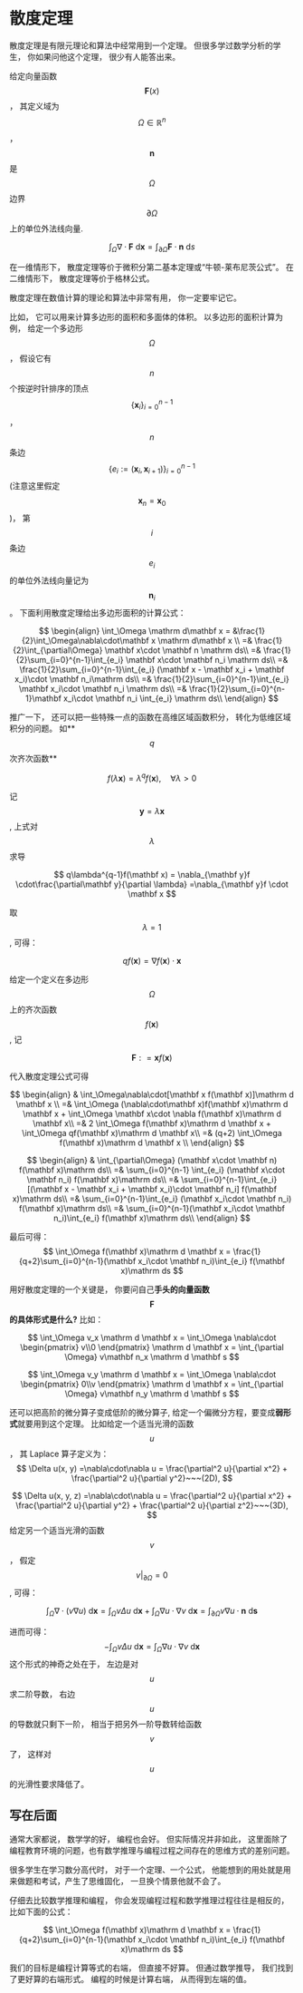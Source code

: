 # 散度定理

散度定理是有限元理论和算法中经常用到一个定理。 但很多学过数学分析的学生， 你如果问他这个定理， 很少有人能答出来。

给定向量函数 $$\mathbf F(x)$$， 其定义域为 $$\Omega\in\mathbb R^n$$， $$\mathbf n$$ 是 $$\Omega$$ 边界 $$\partial \Omega$$ 上的单位外法线向量.

$$
\int_{\Omega} \nabla\cdot\mathbf F~ \mathrm d \mathbf x = \int_{\partial \Omega}\mathbf  F\cdot\mathbf n ~\mathrm d s
$$

在一维情形下， 散度定理等价于微积分第二基本定理或“牛顿-莱布尼茨公式”。 在二维情形下， 散度定理等价于格林公式。

散度定理在数值计算的理论和算法中非常有用， 你一定要牢记它。 

比如， 它可以用来计算多边形的面积和多面体的体积。 以多边形的面积计算为例， 给定一个多边形 $$\Omega$$， 假设它有 $$n$$ 个按逆时针排序的顶点 $$\{\mathbf x_i \}_{i=0}^{n-1}$$， $$n$$ 条边 $$\{e_i:=(\mathbf x_i, \mathbf x_{i+1})\}_{i=0}^{n-1}$$(注意这里假定 $$\mathbf x_n = \mathbf x_0$$)， 第 $$i$$ 条边 $$e_i$$ 的单位外法线向量记为 $$\mathbf n_i$$。 下面利用散度定理给出多边形面积的计算公式：

$$
\begin{align}
\int_\Omega \mathrm d\mathbf x = &\frac{1}{2}\int_\Omega\nabla\cdot\mathbf x \mathrm d\mathbf x \\
=& \frac{1}{2}\int_{\partial\Omega} \mathbf x\cdot \mathbf n \mathrm ds\\
=& \frac{1}{2}\sum_{i=0}^{n-1}\int_{e_i} \mathbf x\cdot \mathbf n_i  \mathrm ds\\
=& \frac{1}{2}\sum_{i=0}^{n-1}\int_{e_i} (\mathbf x - \mathbf x_i + \mathbf x_i)\cdot \mathbf n_i\mathrm ds\\
=& \frac{1}{2}\sum_{i=0}^{n-1}\int_{e_i} \mathbf x_i\cdot \mathbf n_i  \mathrm ds\\
=& \frac{1}{2}\sum_{i=0}^{n-1}\mathbf x_i\cdot \mathbf n_i \int_{e_i} \mathrm ds\\
\end{align}
$$

推广一下， 还可以把一些特殊一点的函数在高维区域函数积分， 转化为低维区域积分的问题。 如**$$q$$ 次齐次函数**

$$
f(\lambda\mathbf x) = \lambda^qf(\mathbf x),\quad \forall \lambda > 0
$$

记 $$\mathbf y = \lambda \mathbf x $$, 上式对 $$\lambda$$ 求导

$$
q\lambda^{q-1}f(\mathbf x) = \nabla_{\mathbf y}f \cdot\frac{\partial\mathbf y}{\partial \lambda} =\nabla_{\mathbf y}f \cdot \mathbf x
$$

取 $$\lambda = 1$$, 可得：

$$
qf(\mathbf x) = \nabla f(\mathbf x)\cdot\mathbf x
$$

给定一个定义在多边形 $$\Omega$$ 上的齐次函数 $$f(\mathbf x)$$, 记 

$$
\mathbf F: = \mathbf x f(\mathbf x)
$$

代入散度定理公式可得

$$
\begin{align}
& \int_\Omega\nabla\cdot[\mathbf x f(\mathbf x)]\mathrm d \mathbf x \\
=& \int_\Omega (\nabla\cdot\mathbf x)f(\mathbf x)\mathrm d \mathbf x + 
\int_\Omega \mathbf x\cdot \nabla f(\mathbf x)\mathrm d \mathbf x\\
=& 2 \int_\Omega f(\mathbf x)\mathrm d \mathbf x + 
\int_\Omega qf(\mathbf x)\mathrm d \mathbf x\\
=& (q+2) \int_\Omega f(\mathbf x)\mathrm d \mathbf x \\
\end{align}
$$

$$
\begin{align}
& \int_{\partial\Omega} (\mathbf x\cdot \mathbf n)  f(\mathbf x)\mathrm ds\\
=& \sum_{i=0}^{n-1} \int_{e_i} (\mathbf x\cdot \mathbf n_i)  f(\mathbf x)\mathrm ds\\
=& \sum_{i=0}^{n-1}\int_{e_i} [(\mathbf x - \mathbf x_i + \mathbf x_i)\cdot \mathbf n_i] f(\mathbf x)\mathrm ds\\
=& \sum_{i=0}^{n-1}\int_{e_i} (\mathbf x_i\cdot \mathbf n_i)  f(\mathbf x)\mathrm ds\\
=& \sum_{i=0}^{n-1}(\mathbf x_i\cdot \mathbf n_i)\int_{e_i} f(\mathbf x)\mathrm ds\\
\end{align}
$$

最后可得：
$$
\int_\Omega f(\mathbf x)\mathrm d \mathbf x = \frac{1}{q+2}\sum_{i=0}^{n-1}(\mathbf x_i\cdot \mathbf n_i)\int_{e_i} f(\mathbf x)\mathrm ds
$$

用好散度定理的一个关键是， 你要问自己**手头的向量函数 $$\mathbf F$$ 的具体形式是什么?** 比如：

$$
\int_\Omega v_x \mathrm d \mathbf x = \int_\Omega \nabla\cdot \begin{pmatrix}
v\\0
\end{pmatrix} \mathrm d \mathbf x = 
\int_{\partial \Omega} v\mathbf n_x \mathrm d \mathbf s
$$

$$
\int_\Omega v_y \mathrm d \mathbf x = \int_\Omega \nabla\cdot \begin{pmatrix}
0\\v
\end{pmatrix} \mathrm d \mathbf x = 
\int_{\partial \Omega} v\mathbf n_y \mathrm d \mathbf s
$$

还可以把高阶的微分算子变成低阶的微分算子, 给定一个偏微分方程，要变成**弱形式**就要用到这个定理。 比如给定一个适当光滑的函数 $$u$$， 其 Laplace 算子定义为：
$$
\Delta u(x, y) =\nabla\cdot\nabla u =   \frac{\partial^2 u}{\partial x^2} + \frac{\partial^2 u}{\partial y^2}~~~(2D),
$$

$$
\Delta u(x, y, z) =\nabla\cdot\nabla u = \frac{\partial^2 u}{\partial x^2} + \frac{\partial^2 u}{\partial y^2} + \frac{\partial^2 u}{\partial z^2}~~~(3D),
$$
给定另一个适当光滑的函数 $$v$$， 假定 $$v|_{\partial\Omega} = 0$$, 可得：

$$
\int_{\Omega} \nabla\cdot(v\nabla u)~\mathrm d \mathbf x =\int_{\Omega} v\Delta u~\mathrm d \mathbf x + \int_{\Omega}\nabla u\cdot\nabla v~\mathrm d \mathbf x= \int_{\partial\Omega} v\nabla u\cdot\mathbf n~\mathrm d \mathbf s
$$

进而可得：
$$
-\int_{\Omega} v\Delta u~\mathrm d \mathbf x = \int_{\Omega}\nabla u\cdot\nabla v~\mathrm d \mathbf x
$$
这个形式的神奇之处在于， 左边是对 $$u$$ 求二阶导数， 右边 $$u$$ 的导数就只剩下一阶， 相当于把另外一阶导数转给函数 $$v$$ 了， 这样对 $$u$$ 的光滑性要求降低了。 

## 写在后面
通常大家都说， 数学学的好， 编程也会好。 但实际情况并非如此， 这里面除了编程教育环境的问题，也有数学推理与编程过程之间存在的思维方式的差别问题。

很多学生在学习数分高代时， 对于一个定理、一个公式， 他能想到的用处就是用来做题和考试，产生了思维固化， 一旦换个情景他就不会了。

仔细去比较数学推理和编程， 你会发现编程过程和数学推理过程往往是相反的， 比如下面的公式：

$$
\int_\Omega f(\mathbf x)\mathrm d \mathbf x = \frac{1}{q+2}\sum_{i=0}^{n-1}(\mathbf x_i\cdot \mathbf n_i)\int_{e_i} f(\mathbf x)\mathrm ds
$$

我们的目标是编程计算等式的右端， 但直接不好算。 但通过数学推导， 我们找到了更好算的右端形式。 编程的时候是计算右端， 从而得到左端的值。






